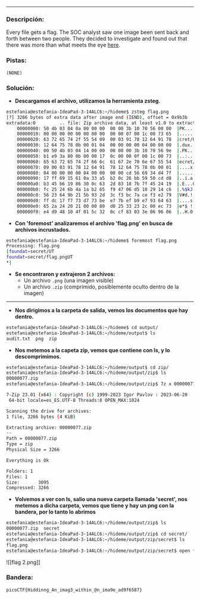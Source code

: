 ***
### Descripción:
Every file gets a flag. The SOC analyst saw one image been sent back and forth between two people. They decided to investigate and found out that there was more than what meets the eye [here](https://artifacts.picoctf.net/c/260/flag.png).

### Pistas: 
```
(NONE)
```

### Solución:
- **Descargamos el archivo, utilizamos la herramienta zsteg.**
```bash
estefania@estefania-IdeaPad-3-14ALC6:~/hideme$ zsteg flag.png 
[?] 3266 bytes of extra data after image end (IEND), offset = 0x9b3b
extradata:0         .. file: Zip archive data, at least v1.0 to extract, compression method=store
    00000000: 50 4b 03 04 0a 00 00 00  00 00 3b 10 70 56 00 00  |PK........;.pV..|
    00000010: 00 00 00 00 00 00 00 00  00 00 07 00 1c 00 73 65  |..............se|
    00000020: 63 72 65 74 2f 55 54 09  00 03 91 78 12 64 91 78  |cret/UT....x.d.x|
    00000030: 12 64 75 78 0b 00 01 04  00 00 00 00 04 00 00 00  |.dux............|
    00000040: 00 50 4b 03 04 14 00 00  00 08 00 3b 10 70 56 9e  |.PK........;.pV.|
    00000050: b1 e9 3a 80 0b 00 00 17  0c 00 00 0f 00 1c 00 73  |..:............s|
    00000060: 65 63 72 65 74 2f 66 6c  61 67 2e 70 6e 67 55 54  |ecret/flag.pngUT|
    00000070: 09 00 03 91 78 12 64 91  78 12 64 75 78 0b 00 01  |....x.d.x.dux...|
    00000080: 04 00 00 00 00 04 00 00  00 00 cd 56 69 34 d4 7f  |...........Vi4..|
    00000090: 17 ff 69 15 61 0a 33 a5  b2 0c 26 bb 59 50 cd d8  |..i.a.3...&.YP..|
    000000a0: b3 45 b6 19 86 30 0c 63  2d 83 18 7b 7f 45 24 19  |.E...0.c-..{.E$.|
    000000b0: fc 25 24 6b 4a 1a b2 65  f9 47 06 d5 10 29 14 c6  |.%$kJ..e.G...)..|
    000000c0: 56 23 64 9b 21 5b 93 2d  3c f3 bc 7a ce f3 e2 79  |V#d.![.-<..z...y|
    000000d0: ff dc 17 f7 73 d7 73 be  e7 7b ef b9 e7 93 64 63  |....s.s..{....dc|
    000000e0: 65 2a 24 20 21 00 00 80  d0 25 33 23 2c 00 ec 73  |e*$ !....%3#,..s|
    000000f0: e4 d9 48 10 4f 01 5c 32  0c cf 83 03 3e 06 96 06  |..H.O.\2....>...| 
```
- **Con 'foremost' analizaremos el archivo 'flag.png' en busca de archivos incrustados.**
```bash
estefania@estefania-IdeaPad-3-14ALC6:~/hideme$ foremost flag.png 
Processing: flag.png
|foundat=secret/UT	
foundat=secret/flag.pngUT	
*|
```
- **Se encontraron y extrajeron 2 archivos:**
    - Un archivo `.png` (una imagen visible)
    - Un archivo `.zip` (comprimido, posiblemente oculto dentro de la imagen)
***
- **Nos dirigimos a la carpeta de salida, vemos los documentos que hay dentro.**
```bash
estefania@estefania-IdeaPad-3-14ALC6:~/hideme$ cd output/
estefania@estefania-IdeaPad-3-14ALC6:~/hideme/output$ ls
audit.txt  png  zip
```
- **Nos metemos a la capeta zip, vemos que contiene con ls, y lo descomprimimos.**
```bash
estefania@estefania-IdeaPad-3-14ALC6:~/hideme/output$ cd zip/
estefania@estefania-IdeaPad-3-14ALC6:~/hideme/output/zip$ ls
00000077.zip
estefania@estefania-IdeaPad-3-14ALC6:~/hideme/output/zip$ 7z x 00000077.zip 

7-Zip 23.01 (x64) : Copyright (c) 1999-2023 Igor Pavlov : 2023-06-20
 64-bit locale=es_ES.UTF-8 Threads:8 OPEN_MAX:1024

Scanning the drive for archives:
1 file, 3266 bytes (4 KiB)

Extracting archive: 00000077.zip
--
Path = 00000077.zip
Type = zip
Physical Size = 3266

Everything is Ok

Folders: 1
Files: 1
Size:       3095
Compressed: 3266
```
- **Volvemos a ver con ls, salio una nueva carpeta llamada 'secret', nos metemos a dicha carpeta, vemos que tiene y hay un png con la bandera, por lo tanto lo abrimos**
```bash
estefania@estefania-IdeaPad-3-14ALC6:~/hideme/output/zip$ ls
00000077.zip  secret
estefania@estefania-IdeaPad-3-14ALC6:~/hideme/output/zip$ cd secret/
estefania@estefania-IdeaPad-3-14ALC6:~/hideme/output/zip/secret$ ls
flag.png
estefania@estefania-IdeaPad-3-14ALC6:~/hideme/output/zip/secret$ open flag.png 
```
![[flag 2.png]]
### Bandera:
```
picoCTF{Hiddinng_An_imag3_within_@n_ima9e_ad9f6587}
```
